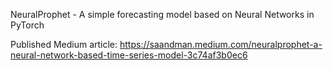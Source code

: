 NeuralProphet - A simple forecasting model based on Neural Networks in PyTorch

Published Medium article: https://saandman.medium.com/neuralprophet-a-neural-network-based-time-series-model-3c74af3b0ec6
